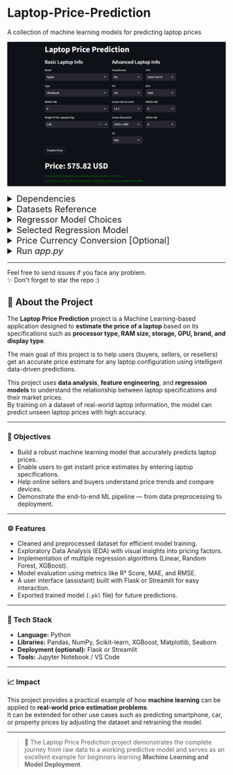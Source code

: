 # Laptop-Price-Prediction
A collection of machine learning models for predicting laptop prices

![Laptop-Price-Prediction](assets/demo.png)

<details>
<summary style="font-size: 20px;">Dependencies</summary>
To install the required Python packages you can use the following command:

```bash
pip install -r requirements.txt
```
</details>

<details>
<summary style="font-size: 20px;">Datasets Reference</summary>
The dataset is about laptops configuration with prices containing 1302 laptops data with 12 columns Company name,type namee, laptop size in (inches), Screen resolution, CPU, RAM, Memory, GP, Operating system, Price in INR. The dataset was collected from Amazon in 2017-18.
</details>

<details>
<summary style="font-size: 20px;">Regressor Model Choices</summary>

- Multiple Linear Regression
- Ridge Regression
- Lasso Regression
- k-Nearest Neighbors (k-NN)
- Decision Tree
- Support Vector Machine (SVM)
- Random Forest
- ExtraTrees
- Adaptive Boost (AdaBoost)
- Gradient
- Extreme Gradient Boost (XGBoost)
- Voting
- Stacking
- Random Forest Regressor Model - Personal Customization
- Voting Regressor Model (Rf+Gradient) - Personal Customization
</details>

<details>
<summary style="font-size: 20px;">Selected Regression Model</summary>

- Random Forest Regressor Model - Personal Customization

```
R2 Score: 88.78 %
Mean Absolute Error: 15.94 %
```
- Voting Regressor Model (Rf+Gradient) - Personal Customization

```
R2 Score: 0.89 ( 89.27 %)
Mean Absolute Error: 0.15 ( 15.37 %)
```
</details>

<details>
<summary style="font-size: 20px;">Price Currency Conversion [Optional]</summary>
This line of code indicates currency conversion of laptop prices from INR to USD (1 Indian Rupee = 0.012 US Dollar). You can customize the currency exchange rate that suits your need.
<br><br>
  
```
st.title(f"\nPrice: {round(predicted_price * 0.012, 2)} USD")
```
</details>

<details>
<summary style="font-size: 20px;">Run <i>app.py</i></summary>
To run the app.py, load the dependecies requirements and use the following command:
<br><br>
  
```
streamlit run app.py
```
✨ Enjoy the demo
</details>

<hr>
<footer>
  Feel free to send issues if you face any problem. </br>
  ✨ Don't forget to star the repo :)
</footer>








## 🧾 About the Project

The **Laptop Price Prediction** project is a Machine Learning-based application designed to **estimate the price of a laptop** based on its specifications such as **processor type, RAM size, storage, GPU, brand, and display type**.  

The main goal of this project is to help users (buyers, sellers, or resellers) get an accurate price estimate for any laptop configuration using intelligent data-driven predictions.  

This project uses **data analysis**, **feature engineering**, and **regression models** to understand the relationship between laptop specifications and their market prices.  
By training on a dataset of real-world laptop information, the model can predict unseen laptop prices with high accuracy.

---

### 🎯 Objectives
- Build a robust machine learning model that accurately predicts laptop prices.  
- Enable users to get instant price estimates by entering laptop specifications.  
- Help online sellers and buyers understand price trends and compare devices.  
- Demonstrate the end-to-end ML pipeline — from data preprocessing to deployment.

---

### ⚙️ Features
- Cleaned and preprocessed dataset for efficient model training.  
- Exploratory Data Analysis (EDA) with visual insights into pricing factors.  
- Implementation of multiple regression algorithms (Linear, Random Forest, XGBoost).  
- Model evaluation using metrics like R² Score, MAE, and RMSE.  
- A user interface (assistant) built with Flask or Streamlit for easy interaction.  
- Exported trained model (`.pkl` file) for future predictions.  

---

### 🧠 Tech Stack
- **Language:** Python  
- **Libraries:** Pandas, NumPy, Scikit-learn, XGBoost, Matplotlib, Seaborn  
- **Deployment (optional):** Flask or Streamlit  
- **Tools:** Jupyter Notebook / VS Code  

---

### 📈 Impact
This project provides a practical example of how **machine learning** can be applied to **real-world price estimation problems**.  
It can be extended for other use cases such as predicting smartphone, car, or property prices by adjusting the dataset and retraining the model.

---

> 🚀 The Laptop Price Prediction project demonstrates the complete journey from raw data to a working predictive model and serves as an excellent example for beginners learning **Machine Learning and Model Deployment**.

